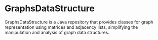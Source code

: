 # GraphsDataStructure
GraphsDataStructure is a Java repository that provides classes for graph representation using matrices and adjacency lists, simplifying the manipulation and analysis of graph data structures.
